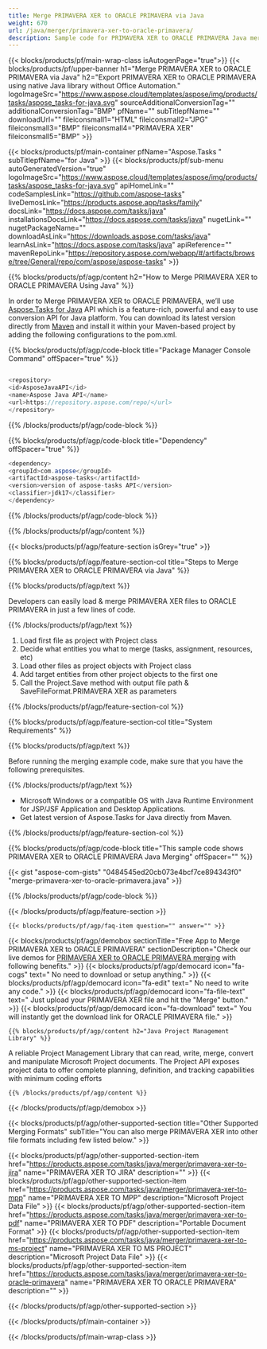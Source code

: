 ```yaml
---
title: Merge PRIMAVERA XER to ORACLE PRIMAVERA via Java 
weight: 670
url: /java/merger/primavera-xer-to-oracle-primavera/ 
description: Sample code for PRIMAVERA XER to ORACLE PRIMAVERA Java merging. Use API example code for batch PRIMAVERA XER files to ORACLE PRIMAVERA merging within any Web or Desktop Java based application.
---
```


{{< blocks/products/pf/main-wrap-class isAutogenPage="true">}}
{{< blocks/products/pf/upper-banner h1="Merge PRIMAVERA XER to ORACLE PRIMAVERA via Java" h2="Export PRIMAVERA XER to ORACLE PRIMAVERA using native Java library without Office Automation." logoImageSrc="https://www.aspose.cloud/templates/aspose/img/products/tasks/aspose_tasks-for-java.svg" sourceAdditionalConversionTag="" additionalConversionTag="BMP" pfName="" subTitlepfName="" downloadUrl="" fileiconsmall1="HTML" fileiconsmall2="JPG" fileiconsmall3="BMP" fileiconsmall4="PRIMAVERA XER" fileiconsmall5="BMP" >}}

{{< blocks/products/pf/main-container pfName="Aspose.Tasks " subTitlepfName="for Java" >}}
{{< blocks/products/pf/sub-menu autoGeneratedVersion="true" logoImageSrc="https://www.aspose.cloud/templates/aspose/img/products/tasks/aspose_tasks-for-java.svg" apiHomeLink="" codeSamplesLink="https://github.com/aspose-tasks" liveDemosLink="https://products.aspose.app/tasks/family" docsLink="https://docs.aspose.com/tasks/java" installationsDocsLink="https://docs.aspose.com/tasks/java" nugetLink="" nugetPackageName="" downloadAsLink="https://downloads.aspose.com/tasks/java" learnAsLink="https://docs.aspose.com/tasks/java" apiReference="" mavenRepoLink="https://repository.aspose.com/webapp/#/artifacts/browse/tree/General/repo/com/aspose/aspose-tasks" >}}

{{% blocks/products/pf/agp/content h2="How to Merge PRIMAVERA XER to ORACLE PRIMAVERA Using Java" %}}

 In order to Merge PRIMAVERA XER to ORACLE PRIMAVERA, we’ll use
 [Aspose.Tasks for Java](https://products.aspose.com/tasks/java) 
 API which is a feature-rich, powerful and easy to use conversion API for Java platform. You can download its latest version directly from
 [Maven](https://repository.aspose.com/webapp/#/artifacts/browse/tree/General/repo/com/aspose/aspose-tasks) 
 and install it within your Maven-based project by adding the following configurations to the pom.xml.

{{% blocks/products/pf/agp/code-block title="Package Manager Console Command" offSpacer="true" %}}

```cs

<repository>
<id>AsposeJavaAPI</id>
<name>Aspose Java API</name>
<url>https://repository.aspose.com/repo/</url>
</repository>

```

{{% /blocks/products/pf/agp/code-block %}}

{{% blocks/products/pf/agp/code-block title="Dependency" offSpacer="true" %}}

```cs
<dependency>
<groupId>com.aspose</groupId>
<artifactId>aspose-tasks</artifactId>
<version>version of aspose-tasks API</version>
<classifier>jdk17</classifier>
</dependency>

```

{{% /blocks/products/pf/agp/code-block %}}

{{% /blocks/products/pf/agp/content %}}

{{< blocks/products/pf/agp/feature-section isGrey="true" >}}

{{% blocks/products/pf/agp/feature-section-col title="Steps to Merge PRIMAVERA XER to ORACLE PRIMAVERA via Java" %}}

{{% blocks/products/pf/agp/text %}}

 Developers can easily load & merge PRIMAVERA XER files to ORACLE PRIMAVERA in just a few lines of code.

{{% /blocks/products/pf/agp/text %}}

1.  Load first file as project with Project class 
1.  Decide what entities you what to merge (tasks, assignment, resources, etc)
1.  Load other files as project objects with Project class 
1.  Add target entities from other project objects to the first one
1.  Call the Project.Save method with output file path & SaveFileFormat.PRIMAVERA XER as parameters

{{% /blocks/products/pf/agp/feature-section-col %}}

{{% blocks/products/pf/agp/feature-section-col title="System Requirements" %}}

{{% blocks/products/pf/agp/text %}}

 Before running the merging example code, make sure that you have the following prerequisites.

{{% /blocks/products/pf/agp/text %}}

- Microsoft Windows or a compatible OS with Java Runtime Environment for JSP/JSF Application and Desktop Applications.
- Get latest version of Aspose.Tasks for Java directly from Maven.

{{% /blocks/products/pf/agp/feature-section-col %}}

{{% blocks/products/pf/agp/code-block title="This sample code shows PRIMAVERA XER to ORACLE PRIMAVERA Java Merging" offSpacer="" %}}

{{< gist "aspose-com-gists" "0484545ed20cb073e4bcf7ce894343f0" "merge-primavera-xer-to-oracle-primavera.java" >}}

{{% /blocks/products/pf/agp/code-block %}}

{{< /blocks/products/pf/agp/feature-section >}}

    {{< blocks/products/pf/agp/faq-item question="" answer="" >}}
 

<!-- aboutfile Starts -->

{{< blocks/products/pf/agp/demobox sectionTitle="Free App to Merge PRIMAVERA XER to ORACLE PRIMAVERA" sectionDescription="Check our live demos for [PRIMAVERA XER to ORACLE PRIMAVERA merging](https://products.aspose.app/tasks/merger/primavera-xer-to-oracle-primavera) with following benefits." >}}
        {{< blocks/products/pf/agp/democard icon="fa-cogs" text=" No need to download or setup anything." >}}
        {{< blocks/products/pf/agp/democard icon="fa-edit" text=" No need to write any code." >}}
        {{< blocks/products/pf/agp/democard icon="fa-file-text" text=" Just upload your PRIMAVERA XER file and hit the \"Merge\" button." >}}
        {{< blocks/products/pf/agp/democard icon="fa-download" text=" You will instantly get the download link for ORACLE PRIMAVERA file." >}}

    {{% blocks/products/pf/agp/content h2="Java Project Management Library" %}}

 A reliable Project Management Library that can read, write, merge, convert and manipulate Microsoft Project documents. The Project API exposes project data to offer complete planning, definition, and tracking capabilities with minimum coding efforts



    {{% /blocks/products/pf/agp/content %}}

{{< /blocks/products/pf/agp/demobox >}}

<!-- aboutfile Ends -->

{{< blocks/products/pf/agp/other-supported-section title="Other Supported Merging Formats" subTitle="You can also merge PRIMAVERA XER into other file formats including few listed below." >}}

{{< blocks/products/pf/agp/other-supported-section-item href="https://products.aspose.com/tasks/java/merger/primavera-xer-to-jira" name="PRIMAVERA XER TO JIRA" description="" >}}
{{< blocks/products/pf/agp/other-supported-section-item href="https://products.aspose.com/tasks/java/merger/primavera-xer-to-mpp" name="PRIMAVERA XER TO MPP" description="Microsoft Project Data File" >}}
{{< blocks/products/pf/agp/other-supported-section-item href="https://products.aspose.com/tasks/java/merger/primavera-xer-to-pdf" name="PRIMAVERA XER TO PDF" description="Portable Document Format" >}}
{{< blocks/products/pf/agp/other-supported-section-item href="https://products.aspose.com/tasks/java/merger/primavera-xer-to-ms-project" name="PRIMAVERA XER TO MS PROJECT" description="Microsoft Project Data File" >}}
{{< blocks/products/pf/agp/other-supported-section-item href="https://products.aspose.com/tasks/java/merger/primavera-xer-to-oracle-primavera" name="PRIMAVERA XER TO ORACLE PRIMAVERA" description="" >}}

{{< /blocks/products/pf/agp/other-supported-section >}}

{{< /blocks/products/pf/main-container >}}
    
{{< /blocks/products/pf/main-wrap-class >}}